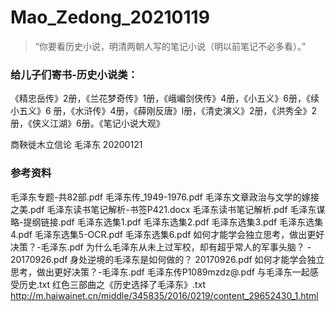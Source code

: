 # Mao_Zedong_20210119

> “你要看历史小说，明清两朝人写的笔记小说（明以前笔记不必多看）。”

### 给儿子们寄书-历史小说类：
《精忠岳传》2册，《兰花梦奇传》1册，《峨嵋剑侠传》4册，《小五义》6册，《续小五义》6 册，《水浒传》4册，《薛刚反唐》l册，《清史演义》2册，《洪秀全》2册，《侠义江湖》6册。《笔记小说大观》


商鞅徙木立信论 毛泽东  20200121



### 参考资料
毛泽东专题-共82部.pdf
毛泽东传_1949-1976.pdf
毛泽东文章政治与文学的嫁接之美.pdf
毛泽东读书笔记解析-书签P421.docx
毛泽东读书笔记解析.pdf
毛泽东谋略-提纲链接.pdf
毛泽东选集1.pdf
毛泽东选集2.pdf
毛泽东选集3.pdf
毛泽东选集4.pdf
毛泽东选集5-OCR.pdf
毛泽东选集6.pdf
如何才能学会独立思考，做出更好决策？-毛泽东.pdf
为什么毛泽东从未上过军校，却有超乎常人的军事头脑？ - 20170926.pdf
身处逆境的毛泽东是如何做的？ 20170926.pdf
如何才能学会独立思考，做出更好决策？-毛泽东.pdf
毛泽东传P1089mzdz@.pdf
与毛泽东一起感受历史.txt
红色三部曲之《历史选择了毛泽东》.txt
http://m.haiwainet.cn/middle/345835/2016/0219/content_29652430_1.html

